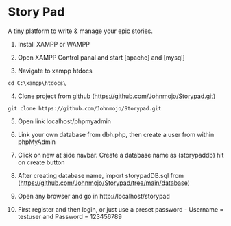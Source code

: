 # Story Pad

A tiny platform to write & manage your epic stories.

1. Install XAMPP or WAMPP

2. Open XAMPP Control panal and start [apache] and [mysql]

3. Navigate to xampp htdocs

```
cd C:\xampp\htdocs\
```

4. Clone project from github (https://github.com/Johnmojo/Storypad.git)

```
git clone https://github.com/Johnmojo/Storypad.git
```

5. Open link localhost/phpmyadmin

6. Link your own database from dbh.php, then create a user from within phpMyAdmin

7. Click on new at side navbar. Create a database name as (storypaddb) hit on create button

8. After creating database name, import storypadDB.sql from (https://github.com/Johnmojo/Storypad/tree/main/database)

9. Open any browser and go in http://localhost/storypad

10. First register and then login, or just use a preset password - Username = testuser and Password = 123456789
